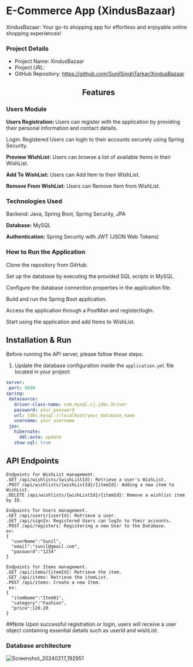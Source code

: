 # E-Commerce App (XindusBazaar)
XindusBazaar: Your go-to shopping app for effortless and enjoyable online shopping experiences!


### Project Details

- Project Name: XindusBazaar
- Project URL: 
- GitHub Repository: https://github.com/SunilSinghTarkar/XindusBazaar
  
 <h2 align="center">Features </h2>
<h3>Users Module</h3>
<!--  <br /> -->
<b>  Users Registration: </b>  Users can register with the application by providing their personal information and contact details.

Login: Registered Users can logIn to their accounts securely using Spring Security.

<b>Preview WishList:</b> Users can browse a list of available Items in their WishList.

<b>Add To WishList:</b> Users can Add Item to their WishList.

<b>Remove From WishList:</b> Users can Remove Item from WishList.

<h3>Technologies Used</h3>

Backend: Java, Spring Boot, Spring Security, JPA

<b>Database:</b> MySQL

<b>Authentication:</b> Spring Security with JWT (JSON Web Tokens)

<h3>How to Run the Application</h3>
Clone the repository from GitHub.

Set up the database by executing the provided SQL scripts in MySQL.

Configure the database connection properties in the application file.

Build and run the Spring Boot application.

Access the application through a PostMan and register/logIn.

Start using the application and add Items to WishList.

## Installation & Run

Before running the API server, please follow these steps:

1. Update the database configuration inside the `application.yml` file located in your project:
 ```yaml
server:
  port: 8080
spring:
  datasource:
    driver-class-name: com.mysql.cj.jdbc.Driver
    password: your_password
    url: jdbc:mysql://localhost/your_database_name
    username: your_username
  jpa:
    hibernate:
      ddl-auto: update
    show-sql: true
```

## API Endpoints
```
Endpoints for WishList management.
.GET /api/wishlists/{wishListId}: Retrieve a user's WishList.
.POST /api/wishlists/{wishListId}/{itemId}: Adding a new item to WishList.
.DELETE /api/wishlists/{wishListId}/{itemId}: Remove a wishlist item by ID.

Endpoints for Users management.
.GET /api/users/{userId}: Retrieve a user.
.GET /api/signIn: Registered Users can logIn to their accounts.
.POST /api/registers: Registering a new User to the Database.
ex:
{ 
  "userName":"Sunil",
  "email":"sunil@gmail.com",
  "password":"1234"
}

Endpoints for Items management.
.GET /api/items/{itemId}: Retrieve the item.
.GET /api/items: Retrieve the itemList.
.POST /api/items: Create a new Item.
 ex:
{ 
  "itemName":"Item01",
  "category":"Fashion",
  "price":120.20
}

```

##Note 
Upon successful registration or login, users will receive a user object containing essential details such as userId and wishList.

<H3>Database architecture</H3>





![Screenshot_20240217_192951](https://github.com/SunilSinghTarkar/XindusBazaar/assets/121342167/c4acb1d8-f25b-4ee2-9636-b280830ddfbf)
